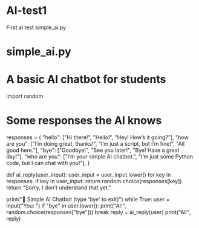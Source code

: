 # AI-test1
First ai test
simple_ai.py
# simple_ai.py
# A basic AI chatbot for students

import random

# Some responses the AI knows
responses = {
    "hello": ["Hi there!", "Hello!", "Hey! How’s it going?"],
    "how are you": ["I’m doing great, thanks!", "I’m just a script, but I’m fine!", "All good here."],
    "bye": ["Goodbye!", "See you later!", "Bye! Have a great day!"],
    "who are you": ["I’m your simple AI chatbot.", "I’m just some Python code, but I can chat with you!"],
}

def ai_reply(user_input):
    user_input = user_input.lower()
    for key in responses:
        if key in user_input:
            return random.choice(responses[key])
    return "Sorry, I don’t understand that yet."

print("🤖 Simple AI Chatbot (type 'bye' to exit)")
while True:
    user = input("You: ")
    if "bye" in user.lower():
        print("AI:", random.choice(responses["bye"]))
        break
    reply = ai_reply(user)
    print("AI:", reply)